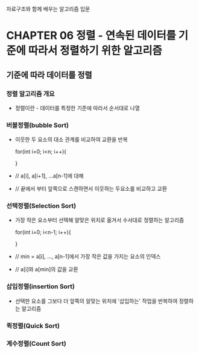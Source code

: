 자료구조와 함께 배우는 알고리즘 입문

CHAPTER 06 정렬 - 연속된 데이터를 기준에 따라서 정렬하기 위한 알고리즘
=============
기준에 따라 데이터를 정렬
-------------
### 정렬 알고리즘 개요
- 정렬이란 - 데이터를 특정한 기준에 따라서 순서대로 나열

### 버블정렬(bubble Sort)
- 이웃한 두 요소의 대소 관계를 비교하여 교환을 반복

    for(int i=0; i<n; i++){ 

    }
- // a[i], a[i+1], ...a[n-1]에 대해 
- // 끝에서 부터 앞쪽으로 스캔하면서 이웃하는 두요소를 비교하고 교환

### 선택정렬(Selection Sort)
- 가장 작은 요소부터 선택해 알맞은 위치로 옮겨서 수서대로 정렬하는 알고리즘

  for(int i=0; i<n-1; i++){

  }

- // min = a[i], ..., a[n-1]에서 가장 작은 값을 가지는 요소의 인덱스
- // a[i]와 a[min]의 값을 교환

### 삽입정렬(insertion Sort)
- 선택한 요소를 그보다 더 앞쪽의 알맞는 위치에 '삽입하는' 작업을 반복하여 정렬하는 알고리즘


### 퀵정렬(Quick Sort)

### 계수정렬(Count Sort)